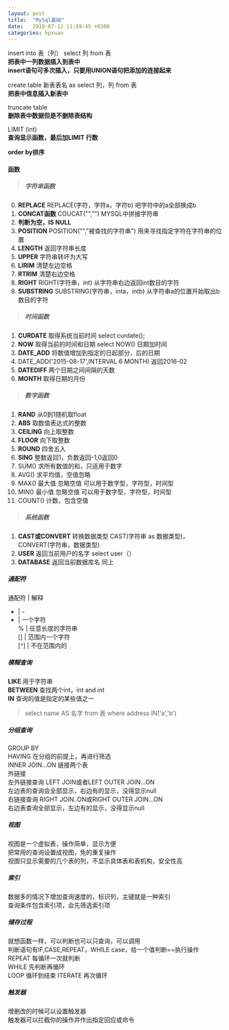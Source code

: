 ```yaml
---
layout: post
title:  "MySql基础"
date:   2018-07-12 11:49:45 +0200
categories: hpxuan
---
```


insert into 表（列） select 列 from 表  
**把表中一列数据插入到表中**  
**insert语句可多次插入，只要用UNION语句把添加的连接起来**

create table 新表表名 as select 列，列 from 表  
**把表中信息插入新表中**

truncate table  
**删除表中数据但是不删除表结构**

LIMIT (int)  
**查询显示函数，最后加LIMIT 行数**

**order by排序**

#### 函数  
> ##### 字符串函数  
0. **REPLACE** REPLACE(字符，字符a，字符b) 吧字符中的a全部换成b
1. **CONCAT函数** COUCAT("","") MYSQL中拼接字符串  
2. **判断为空，IS NULL**  
3. **POSITION** POSITION("","被查找的字符串") 用来寻找指定字符在字符串的位置  
4. **LENGTH** 返回字符串长度  
5. **UPPER** 字符串转坏为大写  
6. **LIRIM** 清楚左边空格  
7. **RTRIM** 清楚右边空格  
8. **RIGHT** RIGHT(字符串，int) 从字符串右边返回int数目的字符  
9. **SUBSTRING** SUBSTRING(字符串，inta，intb) 从字符串a的位置开始取出b数目的字符

> ##### 时间函数  
1. **CURDATE** 取得系统当前时间 select curdate();  
2. **NOW** 取得当前的时间和日期 select NOW() 日期加时间  
3. **DATE_ADD** 将数值增加到指定的日起部分，后的日期  
4. DATE_ADD('2015-08-17',INTERVAL 6 MONTH) 返回2016-02  
5. **DATEDIFF** 两个日期之间间隔的天数  
6. **MONTH** 取得日期的月份

> ##### 数字函数  
1. **RAND** 从0到1随机取float  
2. **ABS** 取数值表达式的整数  
3. **CEILING** 向上取整数  
4. **FLOOR** 向下取整数  
5. **ROUND** 四舍五入  
6. **SING** 整数返回1，负数返回-1,0返回0  
7. SUM() 求所有数值的和，只适用于数字  
8. AVG() 求平均值，空值忽略  
9. MAX() 最大值 忽略空值 可以用于数字型，字符型，时间型  
10. MIN() 最小值 忽略空值 可以用于数字型，字符型，时间型  
11. COUNT() 计数，包含空值  


> ##### 系统函数  
1. **CAST或CONVERT** 转换数据类型 CAST(字符串 as 数据类型)，CONVERT(字符串，数据类型)
2. **USER** 返回当前用户的名字 select user（）  
3. **DATABASE** 返回当前数据库名 同上

##### 通配符

通配符 | 解释   
- | -   
- | 一个字符   
% | 任意长度的字符串   
[] | 范围内一个字符   
[^] | 不在范围内的   

##### 模糊查询  
**LIKE** 用于字符串  
**BETWEEN** 查找两个int，int and int  
**IN** 查询的值是指定的某些值之一  
> select name AS 名字 from 表 where address IN('a','b')

##### 分组查询  
GROUP BY  
HAVING 在分组的前提上，再进行筛选  
INNER JOIN...ON 链接两个表  
外链接  
左外链接查询 LEFT JOIN或者LEFT OUTER JOIN...ON  
左边表的查询会全部显示，右边有的显示，没得显示null  
右链接查询 RIGHT JOIN..ON或RIGHT OUTER JOIN...ON  
右边表查询全部显示，左边有的显示，没得显示null  
##### 视图  
视图是一个虚拟表，操作简单，显示方便  
把常用的查询设置成视图，免的重复操作  
视图只显示需要的几个表的列，不显示具体表和表机构，安全性高  
##### 索引  
数据多的情况下增加查询速度的，标识列，主键就是一种索引  
查询条件包含索引项，会先筛选索引项

##### 储存过程  
就想函数一样，可以判断也可以只查询，可以调用  
判断语句有IF,CASE,REPEAT，WHILE 
case，给一个值判断==执行操作  
REPEAT 每循环一次就判断  
WHILE 先判断再循环  
LOOP 循环到结束
ITERATE 再次循环  

##### 触发器  
增删改的时候可以设置触发器  
触发器可以拦截你的操作并作出指定回应或命令